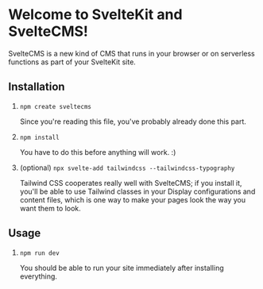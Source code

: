 # Welcome to SvelteKit and SvelteCMS!

SvelteCMS is a new kind of CMS that runs in your browser or on serverless functions
as part of your SvelteKit site.

## Installation

1. `npm create sveltecms`

    Since you're reading this file, you've probably already done this part.

2. `npm install`

    You have to do this before anything will work. :)

3. (optional) `npx svelte-add tailwindcss --tailwindcss-typography`

    Tailwind CSS cooperates really well with SvelteCMS; if you install it,
    you'll be able to use Tailwind classes in your Display configurations
    and content files, which is one way to make your pages look the way
    you want them to look.

## Usage

1. `npm run dev`

    You should be able to run your site immediately after installing everything.
